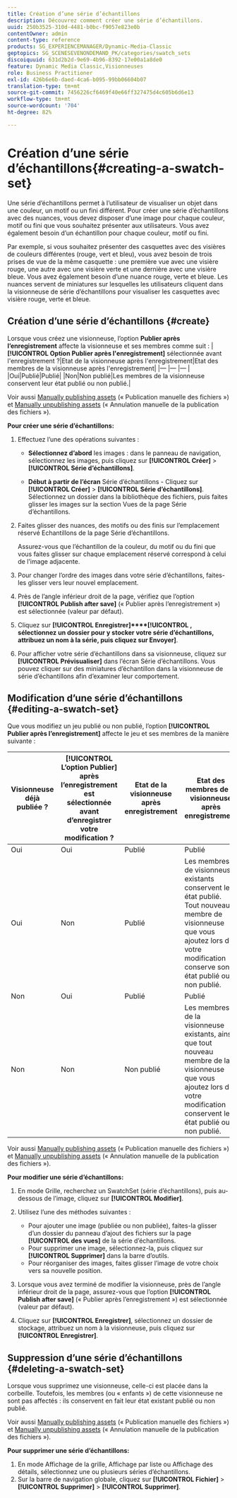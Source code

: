```yaml
---
title: Création d’une série d’échantillons
description: Découvrez comment créer une série d’échantillons.
uuid: 250b3525-310d-4481-b0bc-f9057e823e0b
contentOwner: admin
content-type: reference
products: SG_EXPERIENCEMANAGER/Dynamic-Media-Classic
geptopics: SG_SCENESEVENONDEMAND_PK/categories/swatch_sets
discoiquuid: 631d2b2d-9e69-4b96-8392-17e00a1a8de0
feature: Dynamic Media Classic,Visionneuses
role: Business Practitioner
exl-id: 426b6e6b-daed-4ca6-b095-99bb06604b07
translation-type: tm+mt
source-git-commit: 7456226cf6469f40e66ff327475d4c605b6d6e13
workflow-type: tm+mt
source-wordcount: '704'
ht-degree: 82%

---
```


# Création d’une série d’échantillons{#creating-a-swatch-set}

Une série d’échantillons permet à l’utilisateur de visualiser un objet dans une couleur, un motif ou un fini différent. Pour créer une série d’échantillons avec des nuances, vous devez disposer d’une image pour chaque couleur, motif ou fini que vous souhaitez présenter aux utilisateurs. Vous avez également besoin d’un échantillon pour chaque couleur, motif ou fini. 

Par exemple, si vous souhaitez présenter des casquettes avec des visières de couleurs différentes (rouge, vert et bleu), vous avez besoin de trois prises de vue de la même casquette : une première vue avec une visière rouge, une autre avec une visière verte et une dernière avec une visière bleue. Vous avez également besoin d’une nuance rouge, verte et bleue. Les nuances servent de miniatures sur lesquelles les utilisateurs cliquent dans la visionneuse de série d’échantillons pour visualiser les casquettes avec visière rouge, verte et bleue.

## Création d’une série d’échantillons  {#create}

Lorsque vous créez une visionneuse, l’option **Publier après l’enregistrement** affecte la visionneuse et ses membres comme suit :
|**[!UICONTROL Option Publier après l&#39;enregistrement]** sélectionnée avant l&#39;enregistrement ?|Etat de la visionneuse après l&#39;enregistrement|Etat des membres de la visionneuse après l&#39;enregistrement|
|— |— |— |
|Oui|Publié|Publié|
|Non|Non publié|Les membres de la visionneuse conservent leur état publié ou non publié.|

Voir aussi [Manually publishing assets](publishing-files.md#manually_publishing_assets) (« Publication manuelle des fichiers ») et [Manually unpublishing assets](publishing-files.md#manually_unpublishing_assets) (« Annulation manuelle de la publication des fichiers »).

**Pour créer une série d’échantillons:**

1. Effectuez l’une des opérations suivantes :

   * **Sélectionnez d’abord**  les images : dans le panneau de navigation, sélectionnez les images, puis cliquez sur  **[!UICONTROL Créer]**  >  **[!UICONTROL Série d’échantillons]**.

   * **Début à partir de l’écran**  Série d’échantillons - Cliquez sur  **[!UICONTROL Créer]**  >  **[!UICONTROL Série d’échantillons]**. Sélectionnez un dossier dans la bibliothèque des fichiers, puis faites glisser les images sur la section Vues de la page Série d’échantillons.

1. Faites glisser des nuances, des motifs ou des finis sur l’emplacement réservé Echantillons de la page Série d’échantillons.

   Assurez-vous que l’échantillon de la couleur, du motif ou du fini que vous faites glisser sur chaque emplacement réservé correspond à celui de l’image adjacente.

1. Pour changer l’ordre des images dans votre série d’échantillons, faites-les glisser vers leur nouvel emplacement.
1. Près de l’angle inférieur droit de la page, vérifiez que l’option **[!UICONTROL Publish after save]** (« Publier après l’enregistrement ») est sélectionnée (valeur par défaut).
1. Cliquez sur **[!UICONTROL Enregistrer]****[!UICONTROL , sélectionnez un dossier pour y stocker votre série d’échantillons, attribuez un nom à la série, puis cliquez sur Envoyer]**.
1. Pour afficher votre série d’échantillons dans sa visionneuse, cliquez sur **[!UICONTROL Prévisualiser]** dans l’écran Série d’échantillons. Vous pouvez cliquer sur des miniatures d’échantillon dans la visionneuse de série d’échantillons afin d’examiner leur comportement.

## Modification d’une série d’échantillons  {#editing-a-swatch-set}

Que vous modifiez un jeu publié ou non publié, l’option **[!UICONTROL Publier après l’enregistrement]** affecte le jeu et ses membres de la manière suivante :

| Visionneuse déjà publiée ? | **[!UICONTROL L’option Publier]** après l’enregistrement est sélectionnée avant d’enregistrer votre modification ? | Etat de la visionneuse après enregistrement | Etat des membres de la visionneuse après enregistrement |
|--- |--- |--- |--- |
| Oui | Oui | Publié | Publié |
| Oui | Non | Publié | Les membres de visionneuse existants conservent leur état publié. Tout nouveau membre de visionneuse que vous ajoutez lors de votre modification conserve son état publié ou non publié. |
| Non | Oui | Publié | Publié |
| Non | Non | Non publié | Les membres de la visionneuse existants, ainsi que tout nouveau membre de la visionneuse que vous ajoutez lors de votre modification conservent leur état publié ou non publié. |

Voir aussi [Manually publishing assets](publishing-files.md#manually_publishing_assets) (« Publication manuelle des fichiers ») et [Manually unpublishing assets](publishing-files.md#manually_unpublishing_assets) (« Annulation manuelle de la publication des fichiers »).

**Pour modifier une série d’échantillons:**

1. En mode Grille, recherchez un SwatchSet (série d’échantillons), puis au-dessous de l’image, cliquez sur **[!UICONTROL Modifier]**.
1. Utilisez l’une des méthodes suivantes :

   * Pour ajouter une image (publiée ou non publiée), faites-la glisser d’un dossier du panneau d’ajout des fichiers sur la page **[!UICONTROL des vues]** de la série d’échantillons.
   * Pour supprimer une image, sélectionnez-la, puis cliquez sur **[!UICONTROL Supprimer]** dans la barre d’outils.
   * Pour réorganiser des images, faites glisser l’image de votre choix vers sa nouvelle position.

1. Lorsque vous avez terminé de modifier la visionneuse, près de l’angle inférieur droit de la page, assurez-vous que l’option **[!UICONTROL Publish after save]** (« Publier après l’enregistrement ») est sélectionnée (valeur par défaut).
1. Cliquez sur **[!UICONTROL Enregistrer]**, sélectionnez un dossier de stockage, attribuez un nom à la visionneuse, puis cliquez sur **[!UICONTROL Enregistrer]**.

## Suppression d’une série d’échantillons  {#deleting-a-swatch-set}

Lorsque vous supprimez une visionneuse, celle-ci est placée dans la corbeille. Toutefois, les membres (ou « enfants ») de cette visionneuse ne sont pas affectés : ils conservent en fait leur état existant publié ou non publié.

Voir aussi [Manually publishing assets](publishing-files.md#manually_publishing_assets) (« Publication manuelle des fichiers ») et [Manually unpublishing assets](publishing-files.md#manually_unpublishing_assets) (« Annulation manuelle de la publication des fichiers »).

**Pour supprimer une série d’échantillons:**

1. En mode Affichage de la grille, Affichage par liste ou Affichage des détails, sélectionnez une ou plusieurs séries d’échantillons.
1. Sur la barre de navigation globale, cliquez sur **[!UICONTROL Fichier]** > **[!UICONTROL Supprimer]** > **[!UICONTROL Supprimer]**.
